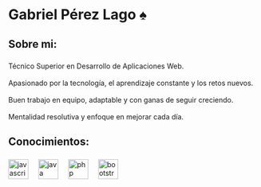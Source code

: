 <h1 align="left">Gabriel Pérez Lago ♠</h1>

###

<h2 align="left">Sobre mi:</h2>

###

<p align="left">Técnico Superior en Desarrollo de Aplicaciones Web.<br><br>Apasionado por la tecnología, el aprendizaje constante y los retos nuevos.<br><br>Buen trabajo en equipo, adaptable y con ganas de seguir creciendo.<br><br>Mentalidad resolutiva y enfoque en mejorar cada día.</p>

###

<h2 align="left">Conocimientos:</h2>

###

<div align="left">
  <img src="https://cdn.jsdelivr.net/gh/devicons/devicon/icons/javascript/javascript-original.svg" height="40" alt="javascript logo"  />
  <img width="12" />
  <img src="https://cdn.jsdelivr.net/gh/devicons/devicon/icons/java/java-original.svg" height="40" alt="java logo"  />
  <img width="12" />
  <img src="https://cdn.jsdelivr.net/gh/devicons/devicon/icons/php/php-original.svg" height="40" alt="php logo"  />
  <img width="12" />
  <img src="https://cdn.jsdelivr.net/gh/devicons/devicon/icons/bootstrap/bootstrap-original.svg" height="40" alt="bootstrap logo"  />
</div>

###
